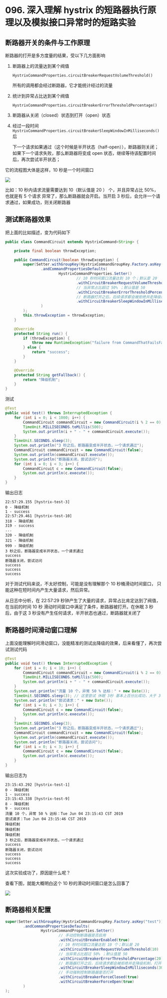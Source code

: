 # 096. 深入理解 hystrix 的短路器执行原理以及模拟接口异常时的短路实验

## 断路器开关的条件与工作原理
断路器的打开是多方度量的结果，受以下几方面影响

1. 断路器上的流量达到某个阀值

    `HystrixCommandProperties.circuitBreakerRequestVolumeThreshold()`

    所有的调用都会经过断路器，它才能统计经过的流量
2. 统计到异常占比达到某个阀值

    `HystrixCommandProperties.circuitBreakerErrorThresholdPercentage()`

3. 断路器从关闭（closed）状态到打开（open）状态
4. 经过一段时间 `HystrixCommandProperties.circuitBreakerSleepWindowInMilliseconds()` 后

    下一个请求如果通过（这个时候是半开状态（half-open）），断路器则关闭；
    如果下一个请求失败，那么断路器将变成 open 状态，继续等待该配置时间后，再次尝试半开状态；

它的流程图大体是这样，10 秒是一个时间窗口

![](assets/markdown-img-paste-20190604222221654.png)

比如：10 秒内请求流量需要达到 10（默认值是 20 ） 个，并且异常占比 50%，也就是有 5 个请求
异常了，那么断路器就会开启。当开启 3 秒后，会允许一个请求通过，如果成功，则关闭断路器

## 测试断路器效果

把上面的比如描述，变为代码如下

```java
public class CommandCircuit extends HystrixCommand<String> {

    private final boolean throwException;

    public CommandCircuit(boolean throwException) {
        super(Setter.withGroupKey(HystrixCommandGroupKey.Factory.asKey("test"))
                .andCommandPropertiesDefaults(
                        HystrixCommandProperties.Setter()
                                // 10 秒时间窗口流量达到 10 个；默认是 20
                                .withCircuitBreakerRequestVolumeThreshold(10)
                                // 当异常占比超过 50% ；默认值是 50
                                .withCircuitBreakerErrorThresholdPercentage(50)
                                // 断路器打开之后，后续请求都会被拒绝并走降级机制，打开 3 秒后，变成半开状态
                                .withCircuitBreakerSleepWindowInMilliseconds(3000)
                )
        );
        this.throwException = throwException;
    }

    @Override
    protected String run() {
        if (throwException) {
            throw new RuntimeException("failure from CommandThatFailsFast");
        } else {
            return "success";
        }
    }

    @Override
    protected String getFallback() {
        return "降级机制";
    }
}
```

测试

```java
@Test
public void test() throws InterruptedException {
    for (int i = 0; i < 1000; i++) {
        CommandCircuit commandCircuit = new CommandCircuit(i % 2 == 0);
        TimeUnit.MILLISECONDS.toMillis(500);
        System.out.println(i + " - " + commandCircuit.execute());
    }
    TimeUnit.SECONDS.sleep(3);
    System.out.println("3 秒之后，断路器变成半开状态，一个请求通过");
    CommandCircuit commandCircuit = new CommandCircuit(false);
    System.out.println(commandCircuit.execute());
    System.out.println("断路器关闭，尝试访问");
    for (int i = 0; i < 3; i++) {
        CommandCircuit c = new CommandCircuit(false);
        System.out.println(c.execute());
    }
}
```

输出日志

```
22:57:29.155 [hystrix-test-3]
0 - 降级机制
1 - success
22:57:29.461 [hystrix-test-10]
318 - 降级机制
319 - success
...
320 - 降级机制
321 - 降级机制
999 - 降级机制
3 秒之后，断路器变成半开状态，一个请求通过
success
断路器关闭，尝试访问
success
success
success
```

对于测试代码来说，不太好控制，可能是没有理解那个 10 秒桶滑动时间窗口，
只能这种在短时间内产生大量请求，然后异常。

从日志中分析，在 22:57:29 秒钟产生了大量的请求，异常占比肯定达到了阀值，在当前的时间 10 秒
滑动时间窗口中满足了条件，断路器被打开。在休眠 3 秒后，由于这 3 秒没有产生任何请求，半开状态也通过，断路器就关闭了

## 断路器时间滑动窗口理解
上面没能理解时间滑动窗口，没能精准的测试出降级的效果，后来看懂了，再次尝试测试代码

```java
@Test
public void test() throws InterruptedException {
    for (int i = 0; i < 10; i++) {
        CommandCircuit commandCircuit = new CommandCircuit(i % 2 == 0);
        TimeUnit.MILLISECONDS.toMillis(500);
        System.out.println(i + " - " + commandCircuit.execute());
    }
    System.out.println("流量 10 个，异常 50 % 达标：" + new Date());
    TimeUnit.SECONDS.sleep(3); // 这里尝试 休眠 3秒 基本上百分比成功，大于 3 秒就不成功了，没有想明白是为什么
    System.out.println("尝试请求：" + new Date());
    for (int i = 0; i < 3; i++) {
        CommandCircuit c = new CommandCircuit(false);
        System.out.println(c.execute());
    }
    TimeUnit.SECONDS.sleep(3);
    System.out.println("3 秒之后，断路器变成半开状态，一个请求通过");
    CommandCircuit commandCircuit = new CommandCircuit(false);
    System.out.println(commandCircuit.execute());
    System.out.println("断路器关闭，尝试访问");
    for (int i = 0; i < 3; i++) {
        CommandCircuit c = new CommandCircuit(false);
        System.out.println(c.execute());
    }
}
```

输出日志为

```
23:15:43.292 [hystrix-test-1]
0 - 降级机制
1 - success
23:15:43.338 [hystrix-test-9]
8 - 降级机制
9 - success
流量 10 个，异常 50 % 达标：Tue Jun 04 23:15:43 CST 2019
尝试请求：Tue Jun 04 23:15:46 CST 2019
降级机制
降级机制
降级机制
3 秒之后，断路器变成半开状态，一个请求通过
success
断路器关闭，尝试访问
success
success
success
```

这次实验成功了，原因是什么呢？

查看下图，就能大概明白这个 10 秒的滑动时间窗口是怎么回事了

![](assets/markdown-img-paste-20190604232053731.png)

## 断路器相关配置

```java
super(Setter.withGroupKey(HystrixCommandGroupKey.Factory.asKey("test"))
        .andCommandPropertiesDefaults(
                HystrixCommandProperties.Setter()
                        // 手动控制断路器是否启用
                        .withCircuitBreakerEnabled(true)
                        // 10 秒时间窗口流量达到 10 个；默认是 20
                        .withCircuitBreakerRequestVolumeThreshold(10)
                        // 当异常占比超过 50% ；默认值是 50
                        .withCircuitBreakerErrorThresholdPercentage(20)
                        // 断路器打开之后，后续请求都会被拒绝并走降级机制，打开 3 秒后，变成半开状态
                        .withCircuitBreakerSleepWindowInMilliseconds(3000)
                        // 手动强制控制断路器是否打开
                        .withCircuitBreakerForceClosed(true)
                        .withCircuitBreakerForceOpen(true)
        )
);
```
